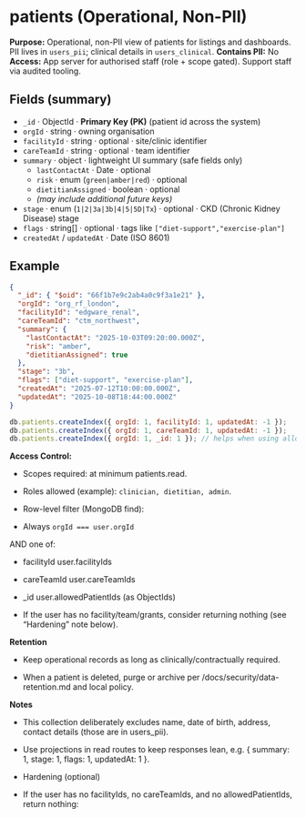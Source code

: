 # patients (Operational, Non-PII)

**Purpose:** Operational, non-PII view of patients for listings and dashboards. PII lives in `users_pii`; clinical details in `users_clinical`.
**Contains PII:** No
**Access:** App server for authorised staff (role + scope gated). Support staff via audited tooling.

## Fields (summary)

- `_id` · ObjectId · **Primary Key (PK)** (patient id across the system)
- `orgId` · string · owning organisation
- `facilityId` · string · optional · site/clinic identifier
- `careTeamId` · string · optional · team identifier
- `summary` · object · lightweight UI summary (safe fields only)
  - `lastContactAt` · Date · optional
  - `risk` · enum (`green|amber|red`) · optional
  - `dietitianAssigned` · boolean · optional
  - _(may include additional future keys)_
- `stage` · enum (`1|2|3a|3b|4|5|5D|Tx`) · optional · CKD (Chronic Kidney Disease) stage
- `flags` · string[] · optional · tags like `["diet-support","exercise-plan"]`
- `createdAt` / `updatedAt` · Date (ISO 8601)

## Example

```json
{
  "_id": { "$oid": "66f1b7e9c2ab4a0c9f3a1e21" },
  "orgId": "org_rf_london",
  "facilityId": "edgware_renal",
  "careTeamId": "ctm_northwest",
  "summary": {
    "lastContactAt": "2025-10-03T09:20:00.000Z",
    "risk": "amber",
    "dietitianAssigned": true
  },
  "stage": "3b",
  "flags": ["diet-support", "exercise-plan"],
  "createdAt": "2025-07-12T10:00:00.000Z",
  "updatedAt": "2025-10-08T18:44:00.000Z"
}
```

```js
db.patients.createIndex({ orgId: 1, facilityId: 1, updatedAt: -1 });
db.patients.createIndex({ orgId: 1, careTeamId: 1, updatedAt: -1 });
db.patients.createIndex({ orgId: 1, _id: 1 }); // helps when using allowedPatientIds
```

**Access Control:**

- Scopes required: at minimum patients.read.

- Roles allowed (example): `clinician, dietitian, admin`.

- Row-level filter (MongoDB find):

- Always `orgId === user.orgId`

AND one of:

- facilityId user.facilityIds

- careTeamId user.careTeamIds

- \_id user.allowedPatientIds (as ObjectIds)

- If the user has no facility/team/grants, consider returning nothing (see “Hardening” note below).

**Retention**

- Keep operational records as long as clinically/contractually required.

- When a patient is deleted, purge or archive per /docs/security/data-retention.md and local policy.

**Notes**

- This collection deliberately excludes name, date of birth, address, contact details (those are in users_pii).

- Use projections in read routes to keep responses lean, e.g. { summary: 1, stage: 1, flags: 1, updatedAt: 1 }.

- Hardening (optional)

- If the user has no facilityIds, no careTeamIds, and no allowedPatientIds, return nothing:
